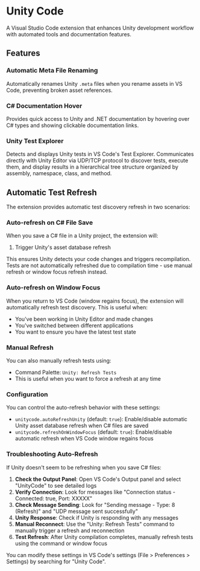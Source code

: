 # Unity Code

A Visual Studio Code extension that enhances Unity development workflow with automated tools and documentation features.

## Features

### Automatic Meta File Renaming
Automatically renames Unity `.meta` files when you rename assets in VS Code, preventing broken asset references.

### C# Documentation Hover
Provides quick access to Unity and .NET documentation by hovering over C# types and showing clickable documentation links.

### Unity Test Explorer
Detects and displays Unity tests in VS Code's Test Explorer. Communicates directly with Unity Editor via UDP/TCP protocol to discover tests, execute them, and display results in a hierarchical tree structure organized by assembly, namespace, class, and method.

## Automatic Test Refresh

The extension provides automatic test discovery refresh in two scenarios:

### Auto-refresh on C# File Save
When you save a C# file in a Unity project, the extension will:

1. Trigger Unity's asset database refresh

This ensures Unity detects your code changes and triggers recompilation. Tests are not automatically refreshed due to compilation time - use manual refresh or window focus refresh instead.

### Auto-refresh on Window Focus
When you return to VS Code (window regains focus), the extension will automatically refresh test discovery. This is useful when:
- You've been working in Unity Editor and made changes
- You've switched between different applications
- You want to ensure you have the latest test state

### Manual Refresh
You can also manually refresh tests using:
- Command Palette: `Unity: Refresh Tests`
- This is useful when you want to force a refresh at any time

### Configuration
You can control the auto-refresh behavior with these settings:

- `unitycode.autoRefreshUnity` (default: `true`): Enable/disable automatic Unity asset database refresh when C# files are saved
- `unitycode.refreshOnWindowFocus` (default: `true`): Enable/disable automatic refresh when VS Code window regains focus

### Troubleshooting Auto-Refresh

If Unity doesn't seem to be refreshing when you save C# files:

1. **Check the Output Panel**: Open VS Code's Output panel and select "UnityCode" to see detailed logs
2. **Verify Connection**: Look for messages like "Connection status - Connected: true, Port: XXXXX"
3. **Check Message Sending**: Look for "Sending message - Type: 8 (Refresh)" and "UDP message sent successfully"
4. **Unity Response**: Check if Unity is responding with any messages
5. **Manual Reconnect**: Use the "Unity: Refresh Tests" command to manually trigger a refresh and reconnection
6. **Test Refresh**: After Unity compilation completes, manually refresh tests using the command or window focus

You can modify these settings in VS Code's settings (File > Preferences > Settings) by searching for "Unity Code".


